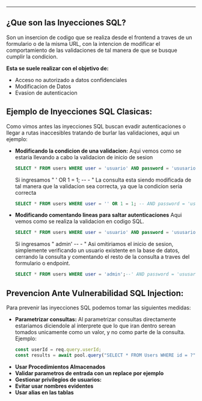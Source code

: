 
---
## ¿Que son las Inyecciones SQL?
Son un insercion de codigo que se realiza desde el frontend a traves de un formulario o de la misma URL, con la intencion de modificar el comportamiento de las validaciones de tal manera de que se busque cumplir la condicion.

**Esta se suele realizar con el objetivo de:**
- Acceso no autorizado a datos confidenciales
- Modificacion de Datos
- Evasion de autenticacion


## Ejemplo de Inyecciones SQL Clasicas:
Como vimos antes las inyecciones SQL buscan evadir autenticaciones o llegar a rutas inaccesibles tratando de burlar las validaciones, aqui un ejemplo:
- **Modificando la condicion de una validacion:**
	 Aqui vemos como se estaria llevando a cabo la validacion de inicio de sesion
	```sql
	SELECT * FROM users WHERE user = 'usuario' AND password = 'ususario1';
	```

	 Si ingresamos "  ' OR 1 = 1; -- - "
	 La consulta esta siendo modificada de tal manera que la validacion sea correcta, ya que la condicion seria correcta
	```sql
	SELECT * FROM users WHERE user = '' OR 1 = 1; -- AND password = 'usuario1';
	```
 
- **Modificando comentando lineas para saltar autenticaciones**
	 Aqui vemos como se realiza la validacion en codigo SQL.
	```sql
	SELECT * FROM users WHERE user = 'usuario' AND password = 'ususario1';
	```

	 Si ingresamos " admin' -- - "
	 Asi  omitiriamos el inicio de sesion, simplemente verificando un usuario existente en la base de datos, cerrando la consulta y comentando el resto de la consulta a traves del formulario o endpoint.

	```sql
	SELECT * FROM users WHERE user = 'admin';--' AND password = 'ususario1';
	```

## Prevencion Ante Vulnerabilidad SQL Injection:
Para prevenir las inyecciones SQL podemos tomar las siguientes medidas:
- **Parametrizar consultas:**
	 Al parametrizar consultas directamente estariamos diciendole al interprete que lo que iran dentro serean tomados unicamente como un valor, y no como parte de la consulta. Ejemplo:
	```js
	const userId = req.query.userId;
	const results = await pool.query("SELECT * FROM Users WHERE id = ?", [userId]);
 
	```
- **Usar Procedimientos Almacenados**
- **Validar parametros de entrada con un replace por ejemplo**
- **Gestionar privilegios de usuarios:**
- **Evitar usar nombres evidentes**
- **Usar alias en las tablas**
